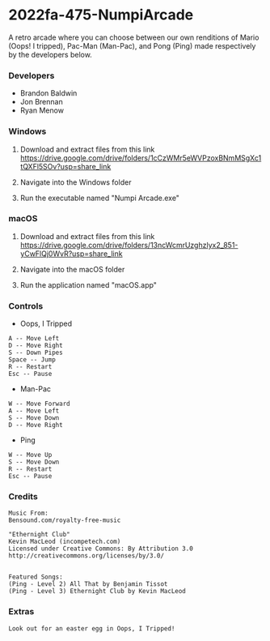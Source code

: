 # 2022fa-475-NumpiArcade
A retro arcade where you can choose between our own renditions of Mario (Oops! I tripped), Pac-Man (Man-Pac), and Pong (Ping) made respectively by the developers below.

### Developers 
- Brandon Baldwin
- Jon Brennan
- Ryan Menow

### Windows
1. Download and extract files from this link
https://drive.google.com/drive/folders/1cCzWMr5eWVPzoxBNmMSgXc1tQXFl5SOv?usp=share_link

2. Navigate into the Windows folder

3. Run the executable named "Numpi Arcade.exe"

### macOS
1. Download and extract files from this link
https://drive.google.com/drive/folders/13ncWcmrUzghzlyx2_851-yCwFlQj0WvR?usp=share_link

2. Navigate into the macOS folder

3. Run the application named "macOS.app"


### Controls
- Oops, I Tripped
```
A -- Move Left
D -- Move Right
S -- Down Pipes
Space -- Jump
R -- Restart
Esc -- Pause
```
- Man-Pac
```
W -- Move Forward
A -- Move Left
S -- Move Down
D -- Move Right
```
- Ping
```
W -- Move Up
S -- Move Down
R -- Restart
Esc -- Pause
```


### Credits
```
Music From:
Bensound.com/royalty-free-music

"Ethernight Club"
Kevin MacLeod (incompetech.com)
Licensed under Creative Commons: By Attribution 3.0
http://creativecommons.org/licenses/by/3.0/


Featured Songs:
(Ping - Level 2) All That by Benjamin Tissot
(Ping - Level 3) Ethernight Club by Kevin MacLeod
```

### Extras
```
Look out for an easter egg in Oops, I Tripped!
```

